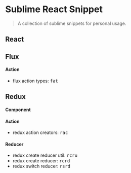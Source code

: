 # Sublime React Snippet

> A collection of sublime snippets for personal usage.

## React

## Flux

#### Action

- flux action types: <kbd>fat</kbd>

## Redux

#### Component

#### Action

- redux action creators: <kbd>rac</kbd>

#### Reducer

- redux create reducer util: <kbd>rcru</kbd>
- redux create reducer: <kbd>rcrd</kbd>
- redux switch reducer: <kbd>rsrd</kbd>


